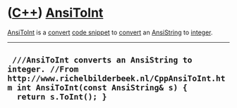 # ([C++](Cpp.md)) [AnsiToInt](CppAnsiToInt.md)

[AnsiToInt](CppAnsiToInt.md) is a [convert](CppConvert.md) [code
snippet](CppCodeSnippets.md) to [convert](CppConvert.md) an
[AnsiString](CppAnsiString.md) to [integer](CppInt.md).

  ----------------------------------------------------------------------------------------------------------------------------------------------------------------------
  ` ///AnsiToInt converts an AnsiString to integer. //From http://www.richelbilderbeek.nl/CppAnsiToInt.htm int AnsiToInt(const AnsiString& s) {   return s.ToInt(); }`
  ----------------------------------------------------------------------------------------------------------------------------------------------------------------------
